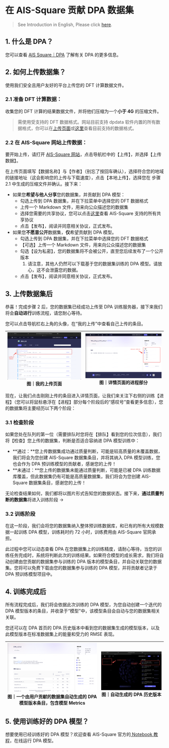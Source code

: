 # 在 AIS-Square 贡献 DPA 数据集

> See Introduction in English, Please click [here](https://aissquare.com).

## 1. 什么是 DPA？

您可以查看 [AIS Square｜DPA](https://www.aissquare.com/dpa) 了解有关 DPA 的更多信息。

## 2. 如何上传数据集？

使用我们安全且用户友好的平台上传您的 DFT 计算数据文件。

### 2.1 **准备** **DFT** **计算数据：**

收集您的 DFT 计算的结果数据文件，并将他们压缩为一个**小于 4G** 的压缩文件。

> 需使用受支持的 DFT 数据格式。网站目前支持 dpdata 软件内置的所有数据格式，你可以在[上传页面](https://aissquare.com)或[这里](https://github.com/deepmodeling/dpdata/blob/master/README.md)查看目前支持的数据格式。

### 2.2 **在 AIS-Square 网站上传数据：**

要开始上传，请打开 [AIS-Square 网站](https://aissquare.com)，点击导航栏中的【上传】，并选择【上传数据】。

在上传页面填写【数据名称】与【作者】（别忘了按回车确认），选择符合您的地域的链接地址（这会影响您的上传与下载速度），点击【本地上传】，选择您在 步骤 2.1 中生成的压缩文件并确认。接下来：

- 如果您**希望与他人分享**您的数据集，并贡献到 DPA 模型：
  - 勾选上传到 DPA 数据集，并在下拉菜单中选择您的 DFT 数据格式
  - 上传一个 Markdown 文件，用来向公众描述您的数据集
  - 选择您需要的共享协议，您可以点击[这里](https://bohrium.dp.tech)查看 AIS-Square 支持的所有共享协议
  - 点击【发布】，阅读并同意相关协议，正式发布。
- 如果您**不愿意公开**数据集，**仅**希望贡献到 DPA 模型。
  - 勾选上传到 DPA 数据集，并在下拉菜单中选择您的 DFT 数据格式
  - 【可选】上传一个 Markdown 文件，用来向公众描述您的数据集
  - 勾选【设为私密】，您的数据集将不会被公开，直至您后续发布了一个公开版本
    1. 请注意，其他人仍然可以下载基于您的数据集训练的 DPA 模型。请放心，这不会泄露您的数据。
  - 点击【发布】，阅读并同意相关协议，正式发布。

## 3. 上传数据集后

恭喜！完成步骤 2 后，您的数据集已经成功上传至 DPA 训练服务器，接下来我们将会**自动进行**训练流程，请您耐心等待。

您可以点击导航栏右上角的头像，在“我的上传”中查看自己上传的条目。

| ![img](./assets/AIS-Square_Guide_en.assets/(null)-20231127085041746.(null))图｜我的上传页面 | ![img](./assets/AIS-Square_Guide_en.assets/(null)-20231127085021997.(null))图｜详情页面的进程部分 |
| ------------------------------------------------------------ | ------------------------------------------------------------ |

现在，让我们点击刚刚上传的条目进入详情页面，让我们来关注下右侧的训练【进程】（您可以将鼠标悬浮在【进程】部分每个阶段后的“感叹号”查看更多信息），您的数据集将主要经历以下两个阶段：

### 3.1 检查阶段

如果您处在队列的第一位（需要排队时您将在【排队】看到您的位次信息），我们将【检查】您上传的数据集，判断是否适合容纳进 DPA 模型训练中：

- **通过：**您上传数据集成功通过质量判断，可能是较高质量的未覆盖数据，我们将会为您创建 AIS-Square 数据集条目，并将其纳入 DPA 模型训练，您也会作为 DPA 预训练模型的贡献者，感谢您的上传！ 
- **未通过：**您上传的数据集未能通过质量判断，可能是已被 DPA 训练数据库覆盖，但此数据集仍有可能是高质量数据集，我们将会为您创建 AIS-Square 数据集条目，感谢您的上传！

无论检查结果如何，我们都将以图片形式告知您的数据状态。接下来，**通过质量判断的数据集**将进入训练阶段 →

### 3.2 训练阶段

在这一阶段，我们会将您的数据集纳入整体预训练数据库，和已有的所有大规模数据一起训练 DPA 模型，训练耗时约 72 小时，训练费用由 AIS-Square 官网承担。

此过程中您可以动态查看 DPA 在您数据集上的训练精度，请耐心等待，当您的训练任务完成时，系统将判断此次的训练结果。如果符合模型的成长需求，我们将自动创建由您贡献的数据集参与训练的 DPA 版本的模型条目，并自动关联您的数据集。您将可以免费下载由您的数据集参与训练的 DPA 模型，并将贡献者记录于 DPA 预训练模型项目中。

## 4. 训练完成后

所有流程完成后，我们将会依据此次训练的 DPA 模型，为您自动创建一个迭代的 DPA 模型版本的条目，并收录于“模型”中，该模型条目会自动与您的数据集相关关联。

您还可以在 DPA 首页的 DPA 历史版本中看到您的数据集生成的模型版本，以及此模型版本在标准数据集上的能量和受力的 RMSE 表现。

| <img src="./assets/AIS-Square_Guide_en.assets/(null)" alt="img" style="zoom:50%;" />图｜一个由用户贡献的数据集自动生成的 DPA 模型版本条目，包含模型 Metrics | <img src="./assets/AIS-Square_Guide_en.assets/(null)-20231127085021922.(null)" alt="img" style="zoom:50%;" />图｜自动生成的 DPA 历史版本 |
| ------------------------------------------------------------ | ------------------------------------------------------------ |

## 5. 使用训练好的 DPA 模型？

想要使用已经训练好的 DPA 模型？欢迎查看 AIS-Square 官方的[ Notebook 教程](https://bohrium.dp.tech)，在线运行 DPA 模型。